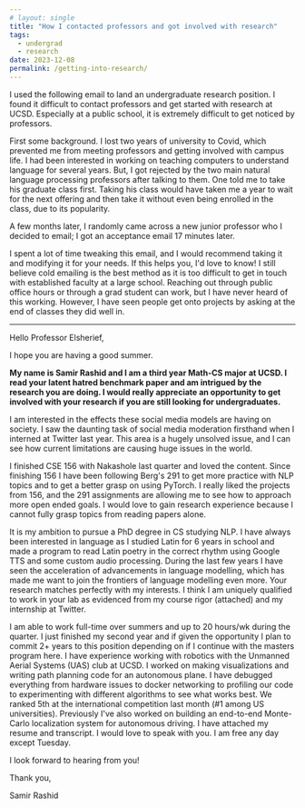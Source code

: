```yaml
---
# layout: single
title: "How I contacted professors and got involved with research"
tags: 
  - undergrad
  - research
date: 2023-12-08
permalink: /getting-into-research/
---
```


I used the following email to land an undergraduate research position. I found it difficult to contact professors and get started with research at UCSD. Especially at a public school, it is extremely difficult to get noticed by professors.

First some background. I lost two years of university to Covid, which prevented me from meeting professors and getting involved with campus life. I had been interested in working on teaching computers to understand language for several years.
But, I got rejected by the two main natural language processing professors after talking to them. One told me to take his graduate class first. Taking his class would have taken me a year to wait for the next offering and then take it without even being enrolled in the class, due to its popularity.

A few months later, I randomly came across a new junior professor who I decided to email; I got an acceptance email 17 minutes later.

I spent a lot of time tweaking this email, and I would recommend taking it and modifying it for your needs. If this helps you, I'd love to know! I still believe cold emailing is the best method as it is too difficult to get in touch with established faculty at a large school. Reaching out through public office hours or through a grad student can work, but I have never heard of this working. However, I have seen people get onto projects by asking at the end of classes they did well in.

---

Hello Professor Elsherief,

I hope you are having a good summer.

**My name is Samir Rashid and I am a third year Math-CS major at UCSD. I read your latent hatred benchmark paper and am intrigued by the research you are doing. I would really appreciate an opportunity to get involved with your research if you are still looking for undergraduates.**

I am interested in the effects these social media models are having on society. I saw the daunting task of social media moderation firsthand when I interned at Twitter last year. This area is a hugely unsolved issue, and I can see how current limitations are causing huge issues in the world.

I finished CSE 156 with Nakashole last quarter and loved the content. Since finishing 156 I have been following Berg's 291 to get more practice with NLP topics and to get a better grasp on using PyTorch. I really liked the projects from 156, and the 291 assignments are allowing me to see how to approach more open ended goals. I would love to gain research experience because I cannot fully grasp topics from reading papers alone.

It is my ambition to pursue a PhD degree in CS studying NLP. I have always been interested in language as I studied Latin for 6 years in school and made a program to read Latin poetry in the correct rhythm using Google TTS and some custom audio processing. During the last few years I have seen the acceleration of advancements in language modelling, which has made me want to join the frontiers of language modelling even more. Your research matches perfectly with my interests. I think I am uniquely qualified to work in your lab as evidenced from my course rigor (attached) and my internship at Twitter.

I am able to work full-time over summers and up to 20 hours/wk during the quarter. I just finished my second year and if given the opportunity I plan to commit 2+ years to this position depending on if I continue with the masters program here. I have experience working with robotics with the Unmanned Aerial Systems (UAS) club at UCSD. I worked on making visualizations and writing path planning code for an autonomous plane. I have debugged everything from hardware issues to docker networking to profiling our code to experimenting with different algorithms to see what works best. We ranked 5th at the international competition last month (#1 among US universities). Previously I've also worked on building an end-to-end Monte-Carlo localization system for autonomous driving.
I have attached my resume and transcript. I would love to speak with you. I am free any day except Tuesday.

I look forward to hearing from you!

Thank you,

Samir Rashid